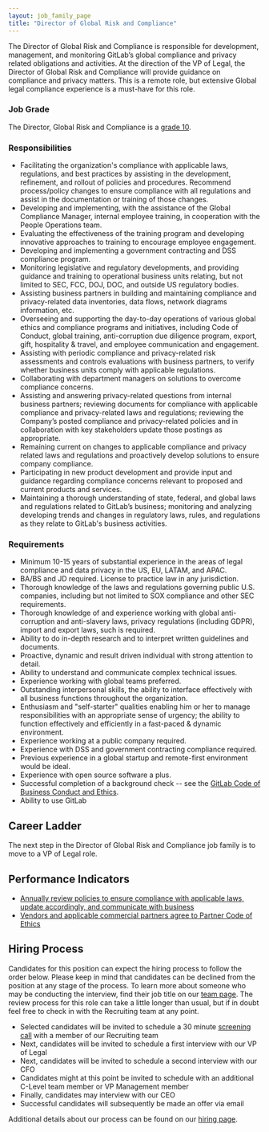 ```yaml
---
layout: job_family_page
title: "Director of Global Risk and Compliance"
---
```


The Director of Global Risk and Compliance is responsible for development, management, and monitoring GitLab’s global compliance and privacy related obligations and activities. At the direction of the VP of Legal, the Director of Global Risk and Compliance will provide guidance on compliance and privacy matters. This is a remote role, but extensive Global legal compliance experience is a must-have for this role.

### Job Grade 

The Director, Global Risk and Compliance is a [grade 10](/handbook/total-rewards/compensation/compensation-calculator/#gitlab-job-grades).

### Responsibilities

- Facilitating the organization's compliance with applicable laws, regulations, and best practices by assisting in the development, refinement, and rollout of policies and procedures. Recommend process/policy changes to ensure compliance with all regulations and assist in the documentation or training of those changes.
- Developing and implementing, with the assistance of the Global Compliance Manager, internal employee training, in cooperation with the People Operations team.
- Evaluating the effectiveness of the training program and developing innovative approaches to training to encourage employee engagement.
- Developing and implementing a government contracting and DSS compliance program.
- Monitoring legislative and regulatory developments, and providing guidance and training to operational business units relating, but not limited to SEC, FCC, DOJ, DOC, and outside US regulatory bodies.
- Assisting business partners in building and maintaining compliance and privacy-related data inventories, data flows, network diagrams information, etc.
- Overseeing and supporting the day-to-day operations of various global ethics and compliance programs and initiatives, including Code of Conduct, global training, anti-corruption due diligence program, export, gift, hospitality & travel, and employee communication and engagement.
- Assisting with periodic compliance and privacy-related risk assessments and controls evaluations with business partners, to verify whether business units comply with applicable regulations.
- Collaborating with department managers on solutions to overcome compliance concerns.
- Assisting and answering privacy-related questions from internal business partners; reviewing documents for compliance with applicable compliance and privacy-related laws and regulations; reviewing the Company’s posted compliance and privacy-related policies and in collaboration with key stakeholders update those postings as appropriate.
- Remaining current on changes to applicable compliance and privacy related laws and regulations and proactively develop solutions to ensure company compliance.
- Participating in new product development and provide input and guidance regarding compliance concerns relevant to proposed and current products and services.
- Maintaining a thorough understanding of state, federal, and global laws and regulations related to GitLab’s business; monitoring and analyzing developing trends and changes in regulatory laws, rules, and regulations as they relate to GitLab's business activities.

### Requirements

- Minimum 10-15 years of substantial experience in the areas of legal compliance and data privacy in the US, EU, LATAM, and APAC.
- BA/BS and JD required. License to practice law in any jurisdiction.
- Thorough knowledge of the laws and regulations governing public U.S. companies, including but not limited to SOX compliance and other SEC requirements.
- Thorough knowledge of and experience working with global anti-corruption and anti-slavery laws, privacy regulations (including GDPR), import and export laws, such is required.
- Ability to do in-depth research and to interpret written guidelines and documents.
- Proactive, dynamic and result driven individual with strong attention to detail.
- Ability to understand and communicate complex technical issues.
- Experience working with global teams preferred.
- Outstanding interpersonal skills, the ability to interface effectively with all business functions throughout the organization.
- Enthusiasm and "self-starter" qualities enabling him or her to manage responsibilities with an appropriate sense of urgency; the ability to function effectively and efficiently in a fast-paced & dynamic environment.
- Experience working at a public company required.
- Experience with DSS and government contracting compliance required.
- Previous experience in a global startup and remote-first environment would be ideal.
- Experience with open source software a plus.
- Successful completion of a background check -- see the [GitLab Code of Business Conduct and Ethics](https://ir.gitlab.com/static-files/7d8c7eb3-cb17-4d68-a607-1b7a1fa1c95d).
- Ability to use GitLab

## Career Ladder

The next step in the Director of Global Risk and Compliance job family is to move to a VP of Legal role.

## Performance Indicators
- [Annually review policies to ensure compliance with applicable laws,  update accordingly, and communicate with business](/handbook/legal/#annually-review-policies-to-ensure-compliance-with-applicable-laws--update-accordingly-and-communicate-with-business--100)
- [Vendors and applicable commercial partners agree to Partner Code of Ethics](/handbook/legal/#vendors-and-applicable-commercial-partners-agree-to-partner-code-of-ethics--100)

## Hiring Process

Candidates for this position can expect the hiring process to follow the order below. Please keep in mind that candidates can be declined from the position at any stage of the process. To learn more about someone who may be conducting the interview, find their job title on our [team page](/company/team). The review process for this role can take a little longer than usual, but if in doubt feel free to check in with the Recruiting team at any point.

* Selected candidates will be invited to schedule a 30 minute [screening call](/handbook/hiring/#screening-call) with a member of our Recruiting team
* Next, candidates will be invited to schedule a first interview with our VP of Legal
* Next, candidates will be invited to schedule a second interview with our CFO
* Candidates might at this point be invited to schedule with an additional C-Level team member or VP Management member
* Finally, candidates may interview with our CEO
* Successful candidates will subsequently be made an offer via email

Additional details about our process can be found on our [hiring page](/handbook/hiring/).
